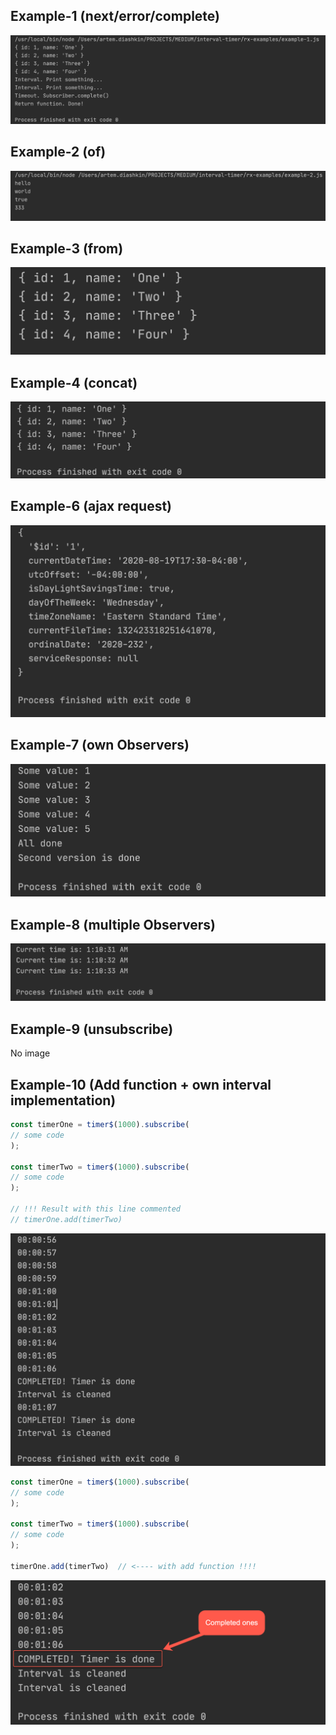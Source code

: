 ## Example-1 (next/error/complete)
![](images/1-next-error-complete.jpg)
## Example-2 (of)
![](images/2-of.jpg)
## Example-3 (from)
![](images/3-from.jpg)
## Example-4 (concat)
![](images/4-concat.jpg)
## Example-6 (ajax request)
![](images/6-ajax.jpg)
## Example-7 (own Observers)
![](images/7-ownObserver.jpg)
## Example-8 (multiple Observers)
![](images/8-multipleObservers.jpg)

## Example-9 (unsubscribe)
No image

## Example-10 (Add function + own interval implementation)
```javascript
const timerOne = timer$(1000).subscribe(
// some code
);

const timerTwo = timer$(1000).subscribe(
// some code
);

// !!! Result with this line commented
// timerOne.add(timerTwo) 
```
![](images/10-own-interval(commented).jpg)
```javascript
const timerOne = timer$(1000).subscribe(
// some code
);

const timerTwo = timer$(1000).subscribe(
// some code
);

timerOne.add(timerTwo)  // <---- with add function !!!!
```
![](images/10-own-interval(with%20add).jpg)
